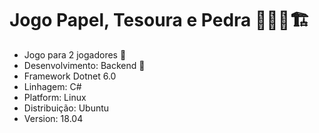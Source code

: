 # Jogo Papel, Tesoura e Pedra 👨‍💻️👷️🏗️

- Jogo para 2 jogadores 👬️
- Desenvolvimento: Backend 📜️
- Framework Dotnet 6.0
- Linhagem: C# 
- Platform: Linux
- Distribuição: Ubuntu
- Version: 18.04
